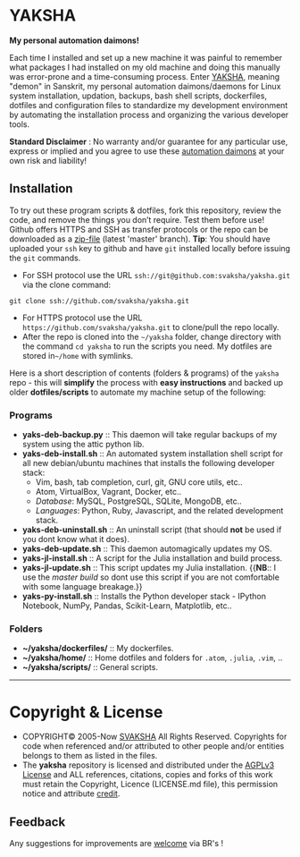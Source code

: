 # YAKSHA
__My personal automation daimons!__

Each time I installed and set up a new machine it was painful to remember what packages I had installed on my old machine and doing this manually was error-prone and a time-consuming process. Enter [YAKSHA][yaksha], meaning "demon" in Sanskrit, my personal automation daimons/daemons for Linux system installation, updation, backups, bash shell scripts, dockerfiles, dotfiles and configuration files to standardize my development environment by automating the installation process and organizing the various developer tools.

__Standard Disclaimer__ : No warranty and/or guarantee for any particular use, express or implied and you agree to use these [automation daimons][yaksha] at your own risk and liability! 

 [yaksha]: http://svaksha.github.io/yaksha "yaksha"

## Installation 
To try out these program scripts & dotfiles, fork this repository, review the code, and remove the things you don’t require. Test them before use!
Github offers HTTPS and SSH as transfer protocols or the repo can be downloaded as a [zip-file][download] (latest 'master' branch). 
__Tip__: You should have uploaded your `ssh` key to github and have `git` installed locally before issuing the `git` commands.

+ For SSH protocol use the URL `ssh://git@github.com:svaksha/yaksha.git` via the clone command:
```
git clone ssh://github.com/svaksha/yaksha.git
```
+ For HTTPS protocol use the URL `https://github.com/svaksha/yaksha.git` to clone/pull the repo locally.
+ After the repo is cloned into the `~/yaksha` folder, change directory with the command `cd yaksha` to run the scripts you need. My dotfiles are stored in`~/home` with symlinks.

Here is a short description of contents (folders & programs) of the `yaksha` repo - this will __simplify__ the process with __easy instructions__ and backed up older __dotfiles/scripts__ to automate my machine setup of the following: 

### Programs
+ __yaks-deb-backup.py__ :: This daemon will take regular backups of my system using the attic python lib.
+ __yaks-deb-install.sh__ :: An automated system installation shell script for all new debian/ubuntu machines that installs the following developer stack: 
  * Vim, bash, tab completion, curl, git, GNU core utils, etc..
  * Atom, VirtualBox, Vagrant, Docker, etc..
  * _Database_: MySQL, PostgreSQL, SQLite, MongoDB, etc..
  * _Languages_: Python, Ruby, Javascript, and the related development stack.
+ __yaks-deb-uninstall.sh__ :: An uninstall script (that should **not** be used if you dont know what it does).
+ __yaks-deb-update.sh__ :: This daemon automagically updates my OS.
+ __yaks-jl-install.sh__ :: A script for the Julia installation and build process.
+ __yaks-jl-update.sh__ :: This script updates my Julia installation. {{__NB__:: I use the _master build_ so dont use this script if you are not comfortable with some language breakage.}} 
+ __yaks-py-install.sh__ :: Installs the Python developer stack - IPython Notebook, NumPy, Pandas, Scikit-Learn, Matplotlib, etc..

### Folders
+ __~/yaksha/dockerfiles/__ :: My dockerfiles.
+ __~/yaksha/home/__ :: Home dotfiles and folders for `.atom`, `.julia`, `.vim`, ..
+ __~/yaksha/scripts/__ :: General scripts.

 [download]: https://github.com/svaksha/yaksha/archive/master.zip "download"

----

# Copyright & License
+ COPYRIGHT© 2005-Now [SVAKSHA](http://svaksha.com/pages/Bio) All Rights Reserved. Copyrights for code when referenced and/or attributed to other people and/or entities belongs to them as listed in the files. 
+ The __yaksha__ repository is licensed and distributed under the [AGPLv3 License](http://www.gnu.org/licenses/agpl-3.0.html) and ALL references, citations, copies and forks of this work must retain the Copyright, Licence (LICENSE.md file), this permission notice and attribute [credit](https://en.wikipedia.org/wiki/Creative_Commons_license#Attribution).

## Feedback
Any suggestions for improvements are [welcome](https://github.com/svaksha/yaksha/issues) via BR's !

